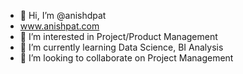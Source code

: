 - 👋 Hi, I’m @anishdpat
- www.anishpat.com
- 👀 I’m interested in Project/Product Management
- 🌱 I’m currently learning Data Science, BI Analysis
- 💞️ I’m looking to collaborate on Project Management


<!---
anishdpat/anishdpat is a ✨ special ✨ repository because its `README.md` (this file) appears on your GitHub profile.
You can click the Preview link to take a look at your changes.
--->
